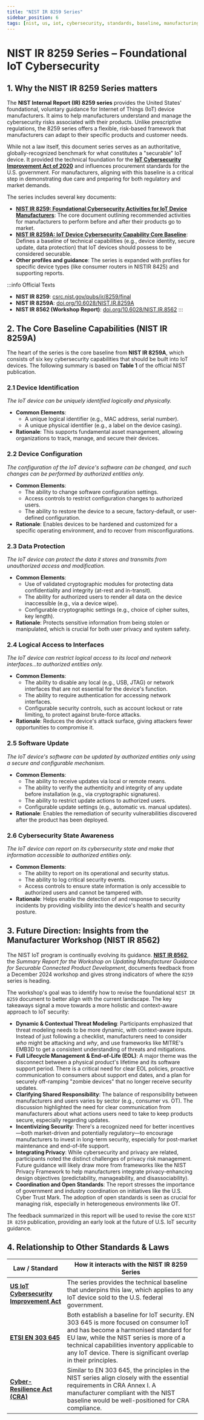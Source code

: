 ```yaml
---
title: "NIST IR 8259 Series"
sidebar_position: 6
tags: [nist, us, iot, cybersecurity, standards, baseline, manufacturing, guidance]
---
```

# NIST IR 8259 Series – Foundational IoT Cybersecurity

## 1. Why the NIST IR 8259 Series matters

The **NIST Internal Report (IR) 8259 series** provides the United States' foundational, voluntary guidance for Internet of Things (IoT) device manufacturers. It aims to help manufacturers understand and manage the cybersecurity risks associated with their products. Unlike prescriptive regulations, the 8259 series offers a flexible, risk-based framework that manufacturers can adapt to their specific products and customer needs.

While not a law itself, this document series serves as an authoritative, globally-recognized benchmark for what constitutes a "securable" IoT device. It provided the technical foundation for the **[IoT Cybersecurity Improvement Act of 2020][us_iot_act]** and influences procurement standards for the U.S. government. For manufacturers, aligning with this baseline is a critical step in demonstrating due care and preparing for both regulatory and market demands.

The series includes several key documents:
- **[NIST IR 8259: Foundational Cybersecurity Activities for IoT Device Manufacturers][nistir8259]**: The core document outlining recommended activities for manufacturers to perform before and after their products go to market.
- **[NIST IR 8259A: IoT Device Cybersecurity Capability Core Baseline][nist_pdf]**: Defines a baseline of technical capabilities (e.g., device identity, secure update, data protection) that IoT devices should possess to be considered securable.
- **Other profiles and guidance**: The series is expanded with profiles for specific device types (like consumer routers in NISTIR 8425) and supporting reports.

:::info Official Texts
- **NIST IR 8259**: [csrc.nist.gov/pubs/ir/8259/final][nistir8259]
- **NIST IR 8259A**: [doi.org/10.6028/NIST.IR.8259A][nist_pdf]
- **NIST IR 8562 (Workshop Report)**: [doi.org/10.6028/NIST.IR.8562][nistir8562]
:::

## 2. The Core Baseline Capabilities (NIST IR 8259A)

The heart of the series is the core baseline from **NIST IR 8259A**, which consists of six key cybersecurity capabilities that should be built into IoT devices. The following summary is based on **Table 1** of the official NIST publication.

### 2.1 Device Identification
*The IoT device can be uniquely identified logically and physically.*
- **Common Elements**:
  - A unique logical identifier (e.g., MAC address, serial number).
  - A unique physical identifier (e.g., a label on the device casing).
- **Rationale**: This supports fundamental asset management, allowing organizations to track, manage, and secure their devices.

### 2.2 Device Configuration
*The configuration of the IoT device's software can be changed, and such changes can be performed by authorized entities only.*
- **Common Elements**:
  - The ability to change software configuration settings.
  - Access controls to restrict configuration changes to authorized users.
  - The ability to restore the device to a secure, factory-default, or user-defined configuration.
- **Rationale**: Enables devices to be hardened and customized for a specific operating environment, and to recover from misconfigurations.

### 2.3 Data Protection
*The IoT device can protect the data it stores and transmits from unauthorized access and modification.*
- **Common Elements**:
  - Use of validated cryptographic modules for protecting data confidentiality and integrity (at-rest and in-transit).
  - The ability for authorized users to render all data on the device inaccessible (e.g., via a device wipe).
  - Configurable cryptographic settings (e.g., choice of cipher suites, key length).
- **Rationale**: Protects sensitive information from being stolen or manipulated, which is crucial for both user privacy and system safety.

### 2.4 Logical Access to Interfaces
*The IoT device can restrict logical access to its local and network interfaces...to authorized entities only.*
- **Common Elements**:
  - The ability to disable any local (e.g., USB, JTAG) or network interfaces that are not essential for the device's function.
  - The ability to require authentication for accessing network interfaces.
  - Configurable security controls, such as account lockout or rate limiting, to protect against brute-force attacks.
- **Rationale**: Reduces the device's attack surface, giving attackers fewer opportunities to compromise it.

### 2.5 Software Update
*The IoT device's software can be updated by authorized entities only using a secure and configurable mechanism.*
- **Common Elements**:
  - The ability to receive updates via local or remote means.
  - The ability to verify the authenticity and integrity of any update before installation (e.g., via cryptographic signatures).
  - The ability to restrict update actions to authorized users.
  - Configurable update settings (e.g., automatic vs. manual updates).
- **Rationale**: Enables the remediation of security vulnerabilities discovered after the product has been deployed.

### 2.6 Cybersecurity State Awareness
*The IoT device can report on its cybersecurity state and make that information accessible to authorized entities only.*
- **Common Elements**:
  - The ability to report on its operational and security status.
  - The ability to log critical security events.
  - Access controls to ensure state information is only accessible to authorized users and cannot be tampered with.
- **Rationale**: Helps enable the detection of and response to security incidents by providing visibility into the device's health and security posture.

## 3. Future Direction: Insights from the Manufacturer Workshop (NIST IR 8562)

The NIST IoT program is continually evolving its guidance. **[NIST IR 8562][nistir8562]**, the *Summary Report for the Workshop on Updating Manufacturer Guidance for Securable Connected Product Development*, documents feedback from a December 2024 workshop and gives strong indicators of where the `8259` series is heading.

The workshop's goal was to identify how to revise the foundational `NIST IR 8259` document to better align with the current landscape. The key takeaways signal a move towards a more holistic and context-aware approach to IoT security:

- **Dynamic & Contextual Threat Modeling**: Participants emphasized that threat modeling needs to be more dynamic, with context-aware inputs. Instead of just following a checklist, manufacturers need to consider *who* might be attacking and *why*, and use frameworks like MITRE's EMB3D to get a consistent understanding of threats and mitigations.
- **Full Lifecycle Management & End-of-Life (EOL)**: A major theme was the disconnect between a physical product's lifetime and its software support period. There is a critical need for clear EOL policies, proactive communication to consumers about support end dates, and a plan for securely off-ramping "zombie devices" that no longer receive security updates.
- **Clarifying Shared Responsibility**: The balance of responsibility between manufacturers and users varies by sector (e.g., consumer vs. OT). The discussion highlighted the need for clear communication from manufacturers about what actions users need to take to keep products secure, especially regarding updates.
- **Incentivizing Security**: There's a recognized need for better incentives—both market-driven and potentially regulatory—to encourage manufacturers to invest in long-term security, especially for post-market maintenance and end-of-life support.
- **Integrating Privacy**: While cybersecurity and privacy are related, participants noted the distinct challenges of privacy risk management. Future guidance will likely draw more from frameworks like the NIST Privacy Framework to help manufacturers integrate privacy-enhancing design objectives (predictability, manageability, and disassociability).
- **Coordination and Open Standards**: The report stresses the importance of government and industry coordination on initiatives like the U.S. Cyber Trust Mark. The adoption of open standards is seen as crucial for managing risk, especially in heterogeneous environments like OT.

The feedback summarized in this report will be used to revise the core `NIST IR 8259` publication, providing an early look at the future of U.S. IoT security guidance.

## 4. Relationship to Other Standards & Laws

| Law / Standard | How it interacts with the NIST IR 8259 Series |
|---|---|
| **[US IoT Cybersecurity Improvement Act][us_iot_act]** | The series provides the technical baseline that underpins this law, which applies to any IoT device sold to the U.S. federal government. |
| **[ETSI EN 303 645](./en303645-overview.md)** | Both establish a baseline for IoT security. EN 303 645 is more focused on consumer IoT and has become a harmonised standard for EU law, while the NIST series is more of a technical capabilities inventory applicable to any IoT device. There is significant overlap in their principles. |
| **[Cyber-Resilience Act (CRA)](./cra-overview.md)** | Similar to EN 303 645, the principles in the NIST series align closely with the essential requirements in CRA Annex I. A manufacturer compliant with the NIST baseline would be well-positioned for CRA compliance. |

<!-- Citations -->
[nistir8259]: https://csrc.nist.gov/publications/detail/nistir/8259/final
[nist_pdf]: https://doi.org/10.6028/NIST.IR.8259A "NIST IR 8259A PDF"
[us_iot_act]: https://www.congress.gov/bill/116th-congress/house-bill/1668 "IoT Cybersecurity Improvement Act of 2020"
[nistir8562]: https://doi.org/10.6028/NIST.IR.8562 "NIST IR 8562 - Summary Report for Workshop on Updating Manufacturer Guidance for Securable Connected Product Development" 